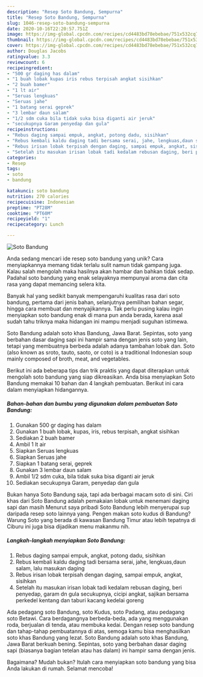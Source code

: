 ```yaml
---
description: "Resep Soto Bandung, Sempurna"
title: "Resep Soto Bandung, Sempurna"
slug: 1046-resep-soto-bandung-sempurna
date: 2020-10-16T22:20:57.751Z
image: https://img-global.cpcdn.com/recipes/cd4483bd78ebebae/751x532cq70/soto-bandung-foto-resep-utama.jpg
thumbnail: https://img-global.cpcdn.com/recipes/cd4483bd78ebebae/751x532cq70/soto-bandung-foto-resep-utama.jpg
cover: https://img-global.cpcdn.com/recipes/cd4483bd78ebebae/751x532cq70/soto-bandung-foto-resep-utama.jpg
author: Douglas Jacobs
ratingvalue: 3.3
reviewcount: 6
recipeingredient:
- "500 gr daging has dalam"
- "1 buah lobak kupas iris rebus terpisah angkat sisihkan"
- "2 buah bamer"
- "1 lt air"
- "Seruas lengkuas"
- "Seruas jahe"
- "1 batang serai geprek"
- "3 lembar daun salam"
- "1/2 sdm cuka bila tidak suka bisa diganti air jeruk"
- "secukupnya Garam penyedap dan gula"
recipeinstructions:
- "Rebus daging sampai empuk, angkat, potong dadu, sisihkan"
- "Rebus kembali kaldu daging tadi bersama serai, jahe, lengkuas,daun salam, lalu masukan daging"
- "Rebus irisan lobak terpisah dengan daging, sampai empuk, angkat, sisihkan"
- "Setelah itu masukan irisan lobak tadi kedalam rebusan daging, beri penyedap, garam dn gula secukupnya, cicipi angkat, sajikan bersama perkedel kentang dan taburi kacang kedelai goreng"
categories:
- Resep
tags:
- soto
- bandung

katakunci: soto bandung 
nutrition: 270 calories
recipecuisine: Indonesian
preptime: "PT28M"
cooktime: "PT60M"
recipeyield: "1"
recipecategory: Lunch

---
```



![Soto Bandung](https://img-global.cpcdn.com/recipes/cd4483bd78ebebae/751x532cq70/soto-bandung-foto-resep-utama.jpg)

Anda sedang mencari ide resep soto bandung yang unik? Cara menyiapkannya memang tidak terlalu sulit namun tidak gampang juga. Kalau salah mengolah maka hasilnya akan hambar dan bahkan tidak sedap. Padahal soto bandung yang enak selayaknya mempunyai aroma dan cita rasa yang dapat memancing selera kita.

Banyak hal yang sedikit banyak mempengaruhi kualitas rasa dari soto bandung, pertama dari jenis bahan, selanjutnya pemilihan bahan segar, hingga cara membuat dan menyajikannya. Tak perlu pusing kalau ingin menyiapkan soto bandung enak di mana pun anda berada, karena asal sudah tahu triknya maka hidangan ini mampu menjadi suguhan istimewa.

Soto Bandung adalah soto khas Bandung, Jawa Barat. Sepintas, soto yang berbahan dasar daging sapi ini hampir sama dengan jenis soto yang lain, tetapi yang membuatnya berbeda adalah adanya tambahan lobak dan. Soto (also known as sroto, tauto, saoto, or coto) is a traditional Indonesian soup mainly composed of broth, meat, and vegetables.


Berikut ini ada beberapa tips dan trik praktis yang dapat diterapkan untuk mengolah soto bandung yang siap dikreasikan. Anda bisa menyiapkan Soto Bandung memakai 10 bahan dan 4 langkah pembuatan. Berikut ini cara dalam menyiapkan hidangannya.

<!--inarticleads1-->

##### Bahan-bahan dan bumbu yang digunakan dalam pembuatan Soto Bandung:

1. Gunakan 500 gr daging has dalam
1. Gunakan 1 buah lobak, kupas, iris, rebus terpisah, angkat sisihkan
1. Sediakan 2 buah bamer
1. Ambil 1 lt air
1. Siapkan Seruas lengkuas
1. Siapkan Seruas jahe
1. Siapkan 1 batang serai, geprek
1. Gunakan 3 lembar daun salam
1. Ambil 1/2 sdm cuka, bila tidak suka bisa diganti air jeruk
1. Sediakan secukupnya Garam, penyedap dan gula


Bukan hanya Soto Bandung saja, tapi ada berbagai macam soto di sini. Ciri khas dari Soto Bandung adalah pemakaian lobak untuk menemani daging sapi dan masih Menurut saya pribadi Soto Bandung lebih menyerupai sup daripada resep soto lainnya yang. Pengen makan soto kudus di Bandung? Warung Soto yang berada di kawasan Bandung Timur atau lebih tepatnya di Ciburu ini juga bisa dijadikan menu makanmu nih. 

<!--inarticleads2-->

##### Langkah-langkah menyiapkan Soto Bandung:

1. Rebus daging sampai empuk, angkat, potong dadu, sisihkan
1. Rebus kembali kaldu daging tadi bersama serai, jahe, lengkuas,daun salam, lalu masukan daging
1. Rebus irisan lobak terpisah dengan daging, sampai empuk, angkat, sisihkan
1. Setelah itu masukan irisan lobak tadi kedalam rebusan daging, beri penyedap, garam dn gula secukupnya, cicipi angkat, sajikan bersama perkedel kentang dan taburi kacang kedelai goreng


Ada pedagang soto Bandung, soto Kudus, soto Padang, atau pedagang soto Betawi. Cara berdagangnya berbeda-beda, ada yang menggunakan roda, berjualan di tenda, atau membuka kedai. Dengan resep soto bandung dan tahap-tahap pembuatannya di atas, semoga kamu bisa menghasilkan soto khas Bandung yang lezat. Soto Bandung adalah soto khas Bandung, Jawa Barat berkuah bening. Sepintas, soto yang berbahan dasar daging sapi (biasanya bagian tetelan atau has dalam) ini hampir sama dengan jenis. 

Bagaimana? Mudah bukan? Itulah cara menyiapkan soto bandung yang bisa Anda lakukan di rumah. Selamat mencoba!
